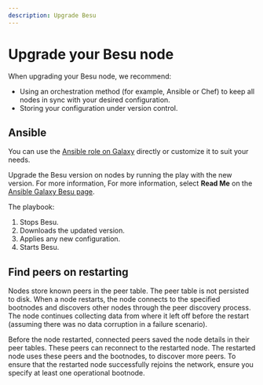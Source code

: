 ```yaml
---
description: Upgrade Besu
---
```


# Upgrade your Besu node

When upgrading your Besu node, we recommend:

* Using an orchestration method (for example, Ansible or Chef) to keep all nodes in sync with your
  desired configuration.
* Storing your configuration under version control.

## Ansible

You can use the [Ansible role on Galaxy](https://galaxy.ansible.com/pegasyseng/hyperledger_besu)
directly or customize it to suit your needs.

Upgrade the Besu version on nodes by running the play with the new version. For more information,
For more information, select **Read Me** on the
[Ansible Galaxy Besu page](https://galaxy.ansible.com/consensys/hyperledger_besu).

The playbook:

1. Stops Besu.
1. Downloads the updated version.
1. Applies any new configuration.
1. Starts Besu.

## Find peers on restarting

Nodes store known peers in the peer table. The peer table is not persisted to disk.
When a node restarts, the node connects to the specified bootnodes and discovers other nodes through the peer
discovery process.
The node continues collecting data from where it left off before the restart
(assuming there was no data corruption in a failure scenario).

Before the node restarted, connected peers saved the node details in their peer tables. These peers
can reconnect to the restarted node.
The restarted node uses these peers and the bootnodes, to discover more peers.
To ensure that the restarted node successfully rejoins the network, ensure you specify at least one operational bootnode.
